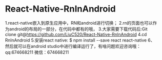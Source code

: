 # React-Native-RnInAndroid
1.react-native嵌入到原生应用中，RN和android进行切换；
2.rn的页面也可以作为android的布局的一部分，在代码中都有的哦，
3.大家需要下载代码后:Git clone git@https://github.com/LiuC520/React-Native-RnInAndroid
4.cd RnInAndroid
5.安装react native: $ npm install --save react react-native
6、然后就可以在android studio中进行编译运行了，有啥问题欢迎咨询哦：
qq:674668211
微信：674668211
